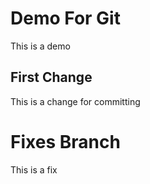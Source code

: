 # Demo For Git

This is a demo

## First Change

This is a change for committing

# Fixes Branch

This is a fix
